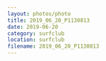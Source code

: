 ```yaml
---
layout: photos/photo
title: 2019_06_20_P1130813
date: 2019-06-20
category: surfclub
location: surfclub
filename: 2019_06_20_P1130813
---
```

